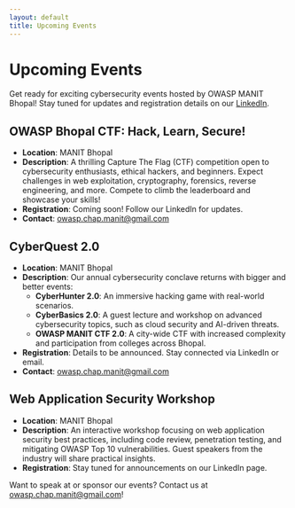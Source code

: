 ```yaml
---
layout: default
title: Upcoming Events
---
```

# Upcoming Events

Get ready for exciting cybersecurity events hosted by OWASP MANIT Bhopal! Stay tuned for updates and registration details on our [LinkedIn](https://www.linkedin.com/company/owasp-manit-bhopal).

## OWASP Bhopal CTF: Hack, Learn, Secure!
- **Location**: MANIT Bhopal
- **Description**: A thrilling Capture The Flag (CTF) competition open to cybersecurity enthusiasts, ethical hackers, and beginners. Expect challenges in web exploitation, cryptography, forensics, reverse engineering, and more. Compete to climb the leaderboard and showcase your skills!
- **Registration**: Coming soon! Follow our LinkedIn for updates.
- **Contact**: owasp.chap.manit@gmail.com

## CyberQuest 2.0
- **Location**: MANIT Bhopal
- **Description**: Our annual cybersecurity conclave returns with bigger and better events:
  - **CyberHunter 2.0**: An immersive hacking game with real-world scenarios.
  - **CyberBasics 2.0**: A guest lecture and workshop on advanced cybersecurity topics, such as cloud security and AI-driven threats.
  - **OWASP MANIT CTF 2.0**: A city-wide CTF with increased complexity and participation from colleges across Bhopal.
- **Registration**: Details to be announced. Stay connected via LinkedIn or email.
- **Contact**: owasp.chap.manit@gmail.com

## Web Application Security Workshop
- **Location**: MANIT Bhopal
- **Description**: An interactive workshop focusing on web application security best practices, including code review, penetration testing, and mitigating OWASP Top 10 vulnerabilities. Guest speakers from the industry will share practical insights.
- **Registration**: Stay tuned for announcements on our LinkedIn page.

Want to speak at or sponsor our events? Contact us at owasp.chap.manit@gmail.com!